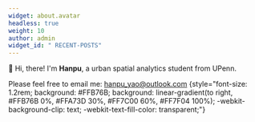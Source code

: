 ```yaml
---
widget: about.avatar
headless: true
weight: 10
author: admin
widget_id: " RECENT-POSTS"
---
```

👋 Hi, there! I'm **Hanpu**, a urban spatial analytics student from UPenn.



Please feel free to email me: hanpu_yao@outlook.com
{style="font-size: 1.2rem; background: #FFB76B; background: linear-gradient(to right, #FFB76B 0%, #FFA73D 30%, #FF7C00 60%, #FF7F04 100%); -webkit-background-clip: text; -webkit-text-fill-color: transparent;"}